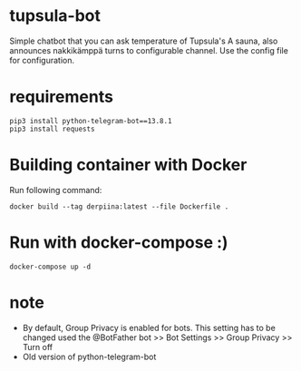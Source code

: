 # tupsula-bot
Simple chatbot that you can ask temperature of Tupsula's A sauna, also announces nakkikämppä turns to configurable channel. Use the config file for configuration.

# requirements
```shell
pip3 install python-telegram-bot==13.8.1
pip3 install requests
```

# Building container with Docker

Run following command:
```
docker build --tag derpiina:latest --file Dockerfile .
```

# Run with docker-compose :)

```
docker-compose up -d
```

# note
- By default, Group Privacy is enabled for bots. This setting has to be changed used the @BotFather bot >> Bot Settings >> Group Privacy >> Turn off
- Old version of python-telegram-bot
